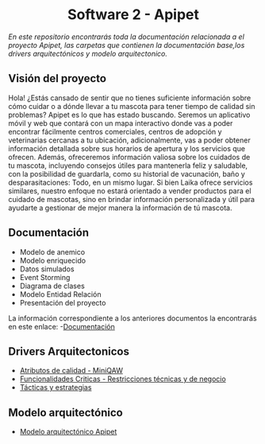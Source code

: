# <center> Software 2 - Apipet  #

_En este repositorio encontrarás toda la documentación relacionada a el proyecto Apipet, las carpetas que contienen la documentación base,los drivers arquitectónicos y modelo arquitectonico._

## Visión del proyecto ##
Hola! ¿Estás cansado de sentir que no tienes suficiente información sobre cómo cuidar o a dónde llevar a tu mascota para tener tiempo de calidad sin problemas? Apipet es lo que has estado buscando. Seremos un aplicativo móvil y web que contará con un mapa interactivo donde vas a poder encontrar fácilmente centros comerciales, centros de adopción y veterinarias cercanas a tu ubicación, adicionalmente, vas a poder obtener información detallada sobre sus horarios de apertura y los servicios que ofrecen. Además, ofreceremos información valiosa sobre los cuidados de tu mascota, incluyendo consejos útiles para mantenerla feliz y saludable, con la posibilidad de guardarla, como su historial de vacunación, baño y desparasitaciones: Todo, en un mismo lugar. Si bien Laika ofrece servicios similares, nuestro enfoque no estará orientado a vender productos para el cuidado de mascotas, sino en brindar información personalizada y útil para ayudarte a gestionar de mejor manera la información de tú mascota.

## Documentación ##


- Modelo de anemico
- Modelo enriquecido
- Datos simulados
- Event Storming
- Diagrama de clases
- Modelo Entidad Relación
- Presentación del proyecto

La información correspondiente a los anteriores documentos la encontrarás en este enlace:
-[Documentación](https://github.com/MiguelRiosT/S2Apipet/tree/main/Documentaci%C3%B3n)
## Drivers Arquitectonicos ##
- [Atributos de calidad - MiniQAW]()
- [Funcionalidades Criticas - Restricciones técnicas y de negocio]()
- [Tácticas y estrategias]()

## Modelo arquitectónico ##

- [Modelo arquitectónico Apipet]()




